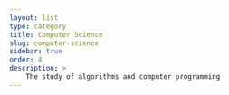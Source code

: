 ```yaml
---
layout: list
type: category
title: Computer Science
slug: computer-science
sidebar: true
order: 4
description: >
    The study of algorithms and computer programming
---
```

